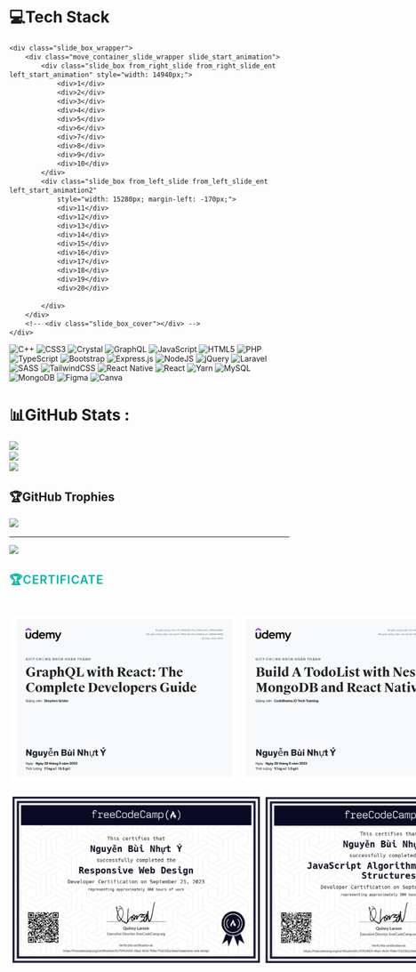 
# 💻Tech Stack
   <style>
        .slide_box_wrapper {
            position: relative;
            width: 100vw;
            height: 170px;
            margin-bottom: 20px;
            overflow: hidden;
        }
        .slide_start_animation {
            animation-name: slide_animationes;
            animation-duration: 500s;
            animation-timing-function: linear;
            animation-iteration-count: infinite;
        }
        @keyframes slide_animationes {
            from {
                transform: translateX(01000px);
            }
            to {
                transform: translateX(-12240px);
            }
        }
        @keyframes send_animation_start {
            from {
                transform: translateX(0px);
            }
            to {
                transform: translateX(260px);
            }
        }
        .move_container_slide_wrapper {
            position: relative;
            width: 100%;
            height: 100%;
        }

        .slide_box_wrapper:last-child {
            margin-bottom: 0px;
        }
        .slide_box {
            position: relative;
            top: 0px;
            left: 0px;
            width: 2700px;
            height: 50%;
            display: flex;
            justify-content: flex-start;
            align-items: center;
            flex-direction: row;
        }
        .slide_box>div {
            width: 320px;
            height: 100%;
            border-radius: 10px;
            border: 1px solid #7F7F7F;
            box-sizing: border-box;
            margin-right: 20px;
            background-repeat: no-repeat;
            background-position: center;
            background-size: cover;
        }
        .from_left_slide_ent>div,
        .from_right_slide_ent>div {
            background-size: contain;
            border: 0px solid #7F7F7F;
        }
        .slide_box>div:last-child {
            margin-right: 0px;
        }
    </style>
    <div class="slide_box_wrapper">
        <div class="move_container_slide_wrapper slide_start_animation">
            <div class="slide_box from_right_slide from_right_slide_ent left_start_animation" style="width: 14940px;">
                <div>1</div>
                <div>2</div>
                <div>3</div>
                <div>4</div>
                <div>5</div>
                <div>6</div>
                <div>7</div>
                <div>8</div>
                <div>9</div>
                <div>10</div>
            </div>
            <div class="slide_box from_left_slide from_left_slide_ent left_start_animation2"
                style="width: 15280px; margin-left: -170px;">
                <div>11</div>
                <div>12</div>
                <div>13</div>
                <div>14</div>
                <div>15</div>
                <div>16</div>
                <div>17</div>
                <div>18</div>
                <div>19</div>
                <div>20</div>

            </div>
        </div>
        <!-- <div class="slide_box_cover"></div> -->
    </div>
![C++](https://img.shields.io/badge/c++-%2300599C.svg?style=for-the-badge&logo=c%2B%2B&logoColor=white) ![CSS3](https://img.shields.io/badge/css3-%231572B6.svg?style=for-the-badge&logo=css3&logoColor=white) ![Crystal](https://img.shields.io/badge/crystal-%23000000.svg?style=for-the-badge&logo=crystal&logoColor=white) ![GraphQL](https://img.shields.io/badge/-GraphQL-E10098?style=for-the-badge&logo=graphql&logoColor=white) ![JavaScript](https://img.shields.io/badge/javascript-%23323330.svg?style=for-the-badge&logo=javascript&logoColor=%23F7DF1E) ![HTML5](https://img.shields.io/badge/html5-%23E34F26.svg?style=for-the-badge&logo=html5&logoColor=white) ![PHP](https://img.shields.io/badge/php-%23777BB4.svg?style=for-the-badge&logo=php&logoColor=white) ![TypeScript](https://img.shields.io/badge/typescript-%23007ACC.svg?style=for-the-badge&logo=typescript&logoColor=white) ![Bootstrap](https://img.shields.io/badge/bootstrap-%23563D7C.svg?style=for-the-badge&logo=bootstrap&logoColor=white) ![Express.js](https://img.shields.io/badge/express.js-%23404d59.svg?style=for-the-badge&logo=express&logoColor=%2361DAFB) ![NodeJS](https://img.shields.io/badge/node.js-6DA55F?style=for-the-badge&logo=node.js&logoColor=white) ![jQuery](https://img.shields.io/badge/jquery-%230769AD.svg?style=for-the-badge&logo=jquery&logoColor=white) ![Laravel](https://img.shields.io/badge/laravel-%23FF2D20.svg?style=for-the-badge&logo=laravel&logoColor=white) ![SASS](https://img.shields.io/badge/SASS-hotpink.svg?style=for-the-badge&logo=SASS&logoColor=white) ![TailwindCSS](https://img.shields.io/badge/tailwindcss-%2338B2AC.svg?style=for-the-badge&logo=tailwind-css&logoColor=white) ![React Native](https://img.shields.io/badge/react_native-%2320232a.svg?style=for-the-badge&logo=react&logoColor=%2361DAFB) ![React](https://img.shields.io/badge/react-%2320232a.svg?style=for-the-badge&logo=react&logoColor=%2361DAFB) ![Yarn](https://img.shields.io/badge/yarn-%232C8EBB.svg?style=for-the-badge&logo=yarn&logoColor=white) ![MySQL](https://img.shields.io/badge/mysql-%2300f.svg?style=for-the-badge&logo=mysql&logoColor=white) ![MongoDB](https://img.shields.io/badge/MongoDB-%234ea94b.svg?style=for-the-badge&logo=mongodb&logoColor=white) 	![Figma](https://img.shields.io/badge/figma-%23F24E1E.svg?style=for-the-badge&logo=figma&logoColor=white) ![Canva](https://img.shields.io/badge/Canva-%2300C4CC.svg?style=for-the-badge&logo=Canva&logoColor=white)
# 📊GitHub Stats :
![](https://github-readme-stats.vercel.app/api?username=NguyenNhutY&theme=react&hide_border=true&include_all_commits=false&count_private=false)<br/>
![](https://github-readme-streak-stats.herokuapp.com/?user=NguyenNhutY&theme=react&hide_border=true)<br/>
![](https://github-readme-stats.vercel.app/api/top-langs/?username=NguyenNhutY&theme=react&hide_border=true&include_all_commits=false&count_private=false&layout=compact)

## 🏆GitHub Trophies
![](https://github-trophies.vercel.app/?username=NguyenNhutY&theme=flat&no-frame=true&no-bg=false&margin-w=4)

---
[![](https://visitcount.itsvg.in/api?id=NguyenNhutY&icon=2&color=1)](https://visitcount.itsvg.in)
<br>
<h2 class="title2" style="    
    color:#00b5ac;
    text-transform: uppercase;
    font-weight:600;
    letter-spacing: 1px;
    margin-bottom:20px;">
    🏆Certificate
</h2>
<br> 
<div class="image-container"style="display: flex;flex-direction: row;">
    <img src="./img/UC-1592cc5a-17ea-45d8-bc41-c15566c48555.jpg" alt="" srcset="" style="max-width: 500px;height: 300px;margin: 5px;">
    <img src="./img/UC-1a44ff57-e971-431e-b1bc-dc55161f6a4c.jpg" alt="" srcset="" style="max-width: 500px;height: 300px;margin: 5px;">
    <img src="./img/UC-318a99d0-a7d8-4637-9914-fe9ade9077ff.jpg" alt="" srcset="" style="max-width: 500px;height: 300px;margin: 5px;">
    <img src="./img/UC-59f4bd23-b317-4ae8-81f1-ed272f001264.jpg" alt="" srcset="" style="max-width: 500px;height: 300px;margin: 5px;">
    <img src="./img/UC-df7329c7-9697-4b2f-b217-d82343a30900.jpg" alt="" srcset="" style="max-width: 500px;height: 300px;margin: 5px;">
</div>
<br>    
<div class="image-container"style="display: flex;flex-direction: row;">
    <img src="./img/Ảnh chụp màn hình 2023-10-11 210953.jpg" alt="" srcset="" style="max-width: 500px;height: 300px;margin: 5px;">
    <img src="./img/Ảnh chụp màn hình 2023-10-11 211010.jpg" alt="" srcset="" style="max-width: 500px;height: 300px;margin: 5px;">

</div>


